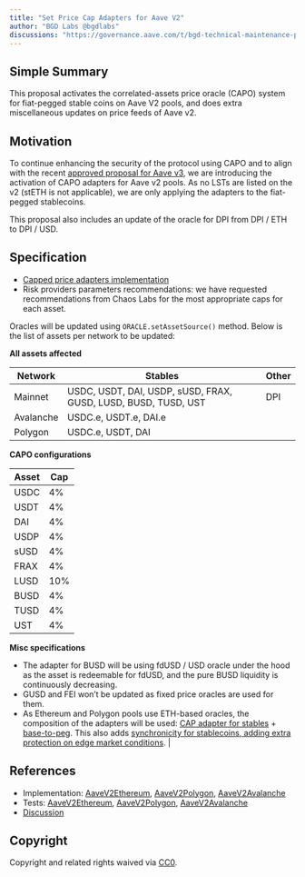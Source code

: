 ```yaml
---
title: "Set Price Cap Adapters for Aave V2"
author: "BGD Labs @bgdlabs"
discussions: "https://governance.aave.com/t/bgd-technical-maintenance-proposals/15274/30"
---
```


## Simple Summary

This proposal activates the correlated-assets price oracle (CAPO) system for fiat-pegged stable coins on Aave V2 pools, and does extra miscellaneous updates on price feeds of Aave v2.

## Motivation

To continue enhancing the security of the protocol using CAPO and to align with the recent [approved proposal for Aave v3](https://vote.onaave.com/proposal/?proposalId=51), we are introducing the activation of CAPO adapters for Aave v2 pools. As no LSTs are listed on the v2 (stETH is not applicable), we are only applying the adapters to the fiat-pegged stablecoins.

This proposal also includes an update of the oracle for DPI from DPI / ETH to DPI / USD.

## Specification

- [Capped price adapters implementation](https://github.com/bgd-labs/aave-capo)
- Risk providers parameters recommendations: we have requested recommendations from Chaos Labs for the most appropriate caps for each asset.

Oracles will be updated using `ORACLE.setAssetSource()` method. Below is the list of assets per network to be updated:

**All assets affected**

| Network   | Stables                                                        | Other |
| --------- | -------------------------------------------------------------- | ----- |
| Mainnet   | USDC, USDT, DAI, USDP, sUSD, FRAX, GUSD, LUSD, BUSD, TUSD, UST | DPI   |
| Avalanche | USDC.e, USDT.e, DAI.e                                          |       |
| Polygon   | USDC.e, USDT, DAI                                              |       |

**CAPO configurations**

| Asset | Cap |
| ----- | --- |
| USDC  | 4%  |
| USDT  | 4%  |
| DAI   | 4%  |
| USDP  | 4%  |
| sUSD  | 4%  |
| FRAX  | 4%  |
| LUSD  | 10% |
| BUSD  | 4%  |
| TUSD  | 4%  |
| UST   | 4%  |

**Misc specifications**

- The adapter for BUSD will be using fdUSD / USD oracle under the hood as the asset is redeemable for fdUSD, and the pure BUSD liquidity is continuously decreasing.
- GUSD and FEI won’t be updated as fixed price oracles are used for them.
- As Ethereum and Polygon pools use ETH-based oracles, the composition of the adapters will be used: [CAP adapter for stables](https://github.com/bgd-labs/aave-capo/blob/main/src/contracts/PriceCapAdapterStable.sol) + [base-to-peg](https://github.com/bgd-labs/cl-synchronicity-price-adapter/blob/main/src/contracts/CLSynchronicityPriceAdapterBaseToPeg.sol). This also adds [synchronicity for stablecoins, adding extra protection on edge market conditions](https://governance.aave.com/t/bgd-generalised-price-sync-adapters/11416).
  |

## References

- Implementation: [AaveV2Ethereum](https://github.com/bgd-labs/aave-capo/blob/main/src/contracts/payloads/AaveV2/AaveV2EthereumPayload.sol), [AaveV2Polygon](https://github.com/bgd-labs/aave-capo/blob/main/src/contracts/payloads/AaveV2/AaveV2PolygonPayload.sol), [AaveV2Avalanche](https://github.com/bgd-labs/aave-capo/blob/main/src/contracts/payloads/AaveV2/AaveV2AvalanchePayload.sol)
- Tests: [AaveV2Ethereum](https://github.com/bgd-labs/aave-capo/blob/main/tests/AaveV2/payloads/AaveV2EthereumPayloadTest.t.sol), [AaveV2Polygon](https://github.com/bgd-labs/aave-capo/blob/main/tests/AaveV2/payloads/AaveV2PolygonPayloadTest.t.sol), [AaveV2Avalanche](https://github.com/bgd-labs/aave-capo/blob/main/tests/AaveV2/payloads/AaveV2AvalanchePayloadTest.t.sol)
- [Discussion](https://governance.aave.com/t/bgd-technical-maintenance-proposals/15274/30)

## Copyright

Copyright and related rights waived via [CC0](https://creativecommons.org/publicdomain/zero/1.0/).
